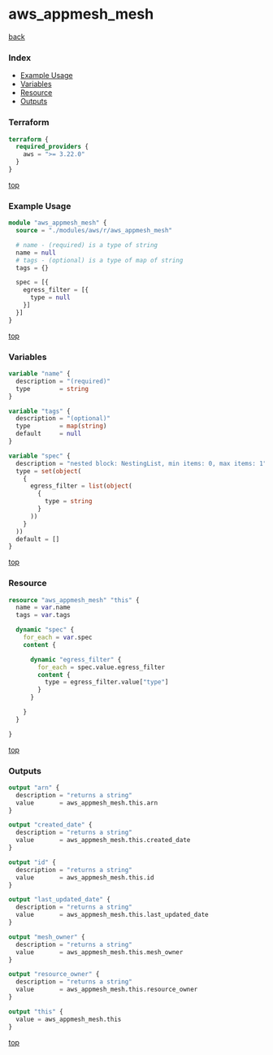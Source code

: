 # aws_appmesh_mesh

[back](../aws.md)

### Index

- [Example Usage](#example-usage)
- [Variables](#variables)
- [Resource](#resource)
- [Outputs](#outputs)

### Terraform

```terraform
terraform {
  required_providers {
    aws = ">= 3.22.0"
  }
}
```

[top](#index)

### Example Usage

```terraform
module "aws_appmesh_mesh" {
  source = "./modules/aws/r/aws_appmesh_mesh"

  # name - (required) is a type of string
  name = null
  # tags - (optional) is a type of map of string
  tags = {}

  spec = [{
    egress_filter = [{
      type = null
    }]
  }]
}
```

[top](#index)

### Variables

```terraform
variable "name" {
  description = "(required)"
  type        = string
}

variable "tags" {
  description = "(optional)"
  type        = map(string)
  default     = null
}

variable "spec" {
  description = "nested block: NestingList, min items: 0, max items: 1"
  type = set(object(
    {
      egress_filter = list(object(
        {
          type = string
        }
      ))
    }
  ))
  default = []
}
```

[top](#index)

### Resource

```terraform
resource "aws_appmesh_mesh" "this" {
  name = var.name
  tags = var.tags

  dynamic "spec" {
    for_each = var.spec
    content {

      dynamic "egress_filter" {
        for_each = spec.value.egress_filter
        content {
          type = egress_filter.value["type"]
        }
      }

    }
  }

}
```

[top](#index)

### Outputs

```terraform
output "arn" {
  description = "returns a string"
  value       = aws_appmesh_mesh.this.arn
}

output "created_date" {
  description = "returns a string"
  value       = aws_appmesh_mesh.this.created_date
}

output "id" {
  description = "returns a string"
  value       = aws_appmesh_mesh.this.id
}

output "last_updated_date" {
  description = "returns a string"
  value       = aws_appmesh_mesh.this.last_updated_date
}

output "mesh_owner" {
  description = "returns a string"
  value       = aws_appmesh_mesh.this.mesh_owner
}

output "resource_owner" {
  description = "returns a string"
  value       = aws_appmesh_mesh.this.resource_owner
}

output "this" {
  value = aws_appmesh_mesh.this
}
```

[top](#index)